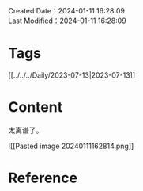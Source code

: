 Created Date：2024-01-11 16:28:09  
Last Modified：2024-01-11 16:28:09

# Tags

[[../../../Daily/2023-07-13|2023-07-13]]

# Content

太离谱了。

![[Pasted image 20240111162814.png]]

# Reference
